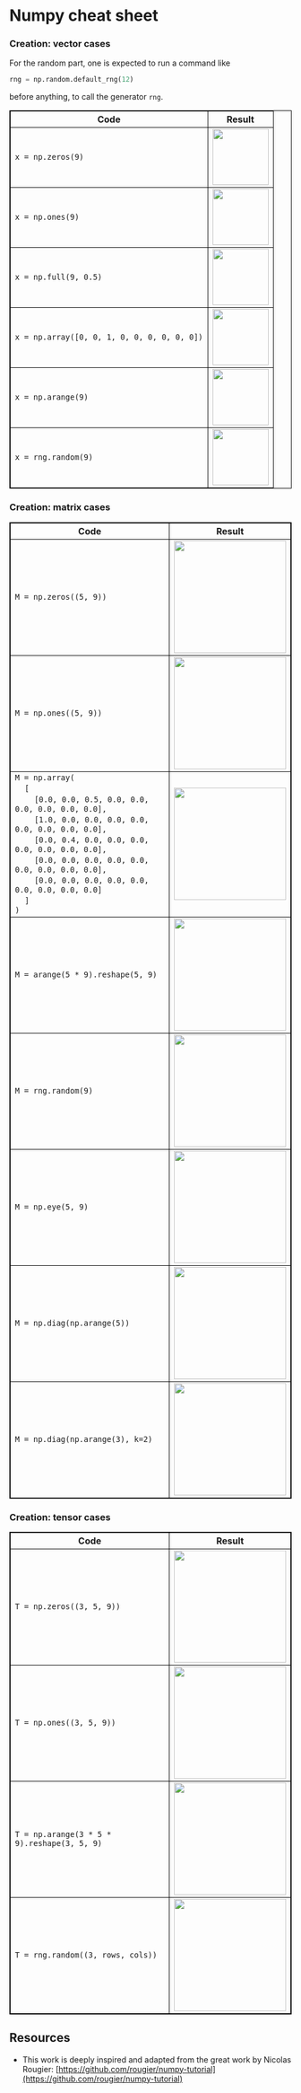<style>
table, td, th {
        border: 1px solid black;
        }

</style>

# Numpy cheat sheet


### Creation: vector cases

For the random part, one is expected to run a command like
```Python
rng = np.random.default_rng(12)
```
before anything, to call the generator `rng`.


| Code                 | Result        |
|----------------------|-----------|
| `x = np.zeros(9)`         | <image src = "./CheatSheet/figures/create-zeros-1.png" width="100px"></image>        |
| `x = np.ones(9)`          | <image src = "./CheatSheet/figures/create-ones-1.png" width="100px"></image>         |
| `x = np.full(9, 0.5)`          | <image src = "./CheatSheet/figures/create-full-1.png" width="100px"></image>         |
| `x = np.array([0, 0, 1, 0, 0, 0, 0, 0, 0])` |  <image src = "./CheatSheet/figures/create-list-1.png" width="100px"></image>|
| `x = np.arange(9)`        | <image src = "./CheatSheet/figures/create-arange-1.png" width="100px"></image>           |
| `x = rng.random(9)`        | <image src = "./CheatSheet/figures/create-uniform-1.png" width="100px"></image>           |


### Creation: matrix cases


| Code                 | Result        |
|----------------------|-----------|
| `M = np.zeros((5, 9))`    |   <image src = "./CheatSheet/figures/create-zeros-2.png" width="200px"></image> |
|`M = np.ones((5, 9))` |  <image src = "./CheatSheet/figures/create-ones-2.png" width="200px"></image> |
|`M = np.array(`<br>&nbsp;&nbsp;&nbsp;&nbsp;`[`<br>&nbsp;&nbsp;&nbsp;&nbsp;&nbsp;&nbsp;&nbsp;&nbsp;`[0.0, 0.0, 0.5, 0.0, 0.0, 0.0, 0.0, 0.0, 0.0],` <br>&nbsp;&nbsp;&nbsp;&nbsp;&nbsp;&nbsp;&nbsp;&nbsp;`[1.0, 0.0, 0.0, 0.0, 0.0, 0.0, 0.0, 0.0, 0.0],`<br>&nbsp;&nbsp;&nbsp;&nbsp;&nbsp;&nbsp;&nbsp;&nbsp;`[0.0, 0.4, 0.0, 0.0, 0.0, 0.0, 0.0, 0.0, 0.0],`<br>&nbsp;&nbsp;&nbsp;&nbsp;&nbsp;&nbsp;&nbsp;&nbsp;`[0.0, 0.0, 0.0, 0.0, 0.0, 0.0, 0.0, 0.0, 0.0],`<br>&nbsp;&nbsp;&nbsp;&nbsp;&nbsp;&nbsp;&nbsp;&nbsp;`[0.0, 0.0, 0.0, 0.0, 0.0, 0.0, 0.0, 0.0, 0.0]`<br>&nbsp;&nbsp;&nbsp;&nbsp;`]`<br>`)`</code> | <image src = "./CheatSheet/figures/create-list-2.png" width="200px"></image> |
|`M = arange(5 * 9).reshape(5, 9)` | <image src = "./CheatSheet/figures/create-arange-2.png" width="200px"></image>|
| `M = rng.random(9)`        | <image src = "./CheatSheet/figures/create-uniform-2.png" width="200px"></image>           |
| `M = np.eye(5, 9)`        | <image src = "./CheatSheet/figures/create-eye-2.png" width="200px"></image>           |
| `M = np.diag(np.arange(5))`        | <image src = "./CheatSheet/figures/create-diag-2.png" width="200px"></image>           |
| `M = np.diag(np.arange(3), k=2)`        | <image src = "./CheatSheet/figures/create-diagk-2.png" width="200px"></image>           |



### Creation: tensor cases

| Code                 | Result        |
|----------------------|-----------|
| `T = np.zeros((3, 5, 9))`         |  <image src = "./CheatSheet/figures/create-zeros-3.png" width="200px"></image>        |
| `T = np.ones((3, 5, 9))`         |  <image src = "./CheatSheet/figures/create-ones-3.png" width="200px"></image>        |
| `T = np.arange(3 * 5 * 9).reshape(3, 5, 9)`         |  <image src = "./CheatSheet/figures/create-arange-3.png" width="200px"></image>        |
| `T = rng.random((3, rows, cols))`         |  <image src = "./CheatSheet/figures/create-uniform-3.png" width="200px"></image>        |


## Resources
- This work is deeply inspired and adapted from the great work by Nicolas Rougier: [https://github.com/rougier/numpy-tutorial](https://github.com/rougier/numpy-tutorial)


